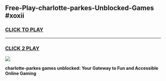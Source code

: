 
## Free-Play-charlotte-parkes-Unblocked-Games #xoxii
<h3>
<a href="https://news.freeplayer.one?title=charlotte-parkes&ref=8M">CLICK TO PLAY</a></h3>
<hr>

<h3>
<a href="https://news.freeplayer.one?title=charlotte-parkes&ref=8M">CLICK 2 PLAY</a>
  
</h3>

<a href="https://news.freeplayer.one?title=charlotte-parkes&ref=8M"><img src="https://clearcache.store/games.png"></a>


**charlotte-parkes games unblocked: Your Gateway to Fun and Accessible Online Gaming**
